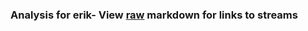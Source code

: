 ### Analysis for erik- View [raw](https://raw.githubusercontent.com/microprediction/chess/main/analysis/erik/chess_bullet/locations.json) markdown for links to streams